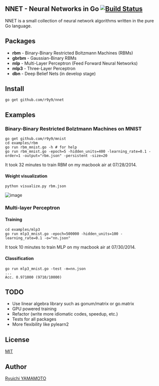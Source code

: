 NNET - Neural Networks in Go [![Build Status](https://travis-ci.org/r9y9/nnet.svg?branch=master)](https://travis-ci.org/r9y9/nnet)
---------------------------------------------------------------

NNET is a small collection of neural network algorithms written in the pure Go language. 

## Packages 

- **rbm** - Binary-Binary Restricted Boltzmann Machines (RBMs)
- **gbrbm** - Gaussian-Binary RBMs
- **mlp** - Multi-Layer Perceptron (Feed Forward Neural Networks)
- **mlp3** - Three-Layer Perceptron
- **dbn** - Deep Belief Nets (in develop stage)

## Install

    go get github.com/r9y9/nnet

## Examples

### Binary-Binary Restricted Bolztmann Machines on MNIST

    go get github.com/r9y9/mnist
    cd examples/rbm
    go run rbm_mnist.go -h # for help
    go run rbm_mnist.go -epoch=5 -hidden_units=400 -learning_rate=0.1 -order=1 -output="rbm.json" -persistent -size=20

It took 32 minutes to train RBM on my macbook air at 07/28/2014.
    
#### Weight visualization

    python visualize.py rbm.json

![image](http://r9y9.github.io/images/RBM_mnist_Hidden_500_layers.png)

### Multi-layer Perceptron

#### Training

    cd examples/mlp3
    go run mlp3_mnist.go -epoch=500000 -hidden_units=100 -learning_rate=0.1 -o="nn.json"

It took 10 minutes to train MLP on my macbook air at 07/30/2014.

#### Classification

    go run mlp3_mnist.go -test -m=nn.json
	...
    Acc. 0.971000 (9710/10000)

## TODO

- Use linear algebra library such as gonum/matrix or go.matrix
- GPU powered training
- Refactor (write more idiomatic codes, speedup, etc.)
- Tests for all packages
- More flexibility like pylearn2
 
## License

[MIT](./LICENSE)

## Author

[Ryuichi YAMAMOTO](https://github.com/r9y9)
